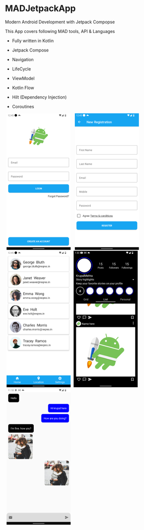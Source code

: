 # MADJetpackApp

Modern Android Development with Jetpack Compopse

This App covers following MAD tools, API & Languages

- Fully written in Kotlin
- Jetpack Compose
- Navigation
- LifeCycle
- ViewModel
- Kotlin Flow
- Hilt (Dependency Injection)

- Coroutines

<img alt="" src="https://github.com/mkrupal09/MADJetpackApp/blob/master/images/login.png" width = "212" height = "450" hspace="5"/> <img alt="" src="https://github.com/mkrupal09/MADJetpackApp/blob/master/images/register.png" width = "212" height = "450" hspace="5"/> <img alt="" src="https://github.com/mkrupal09/MADJetpackApp/blob/master/images/home.png" width = "212" height = "450" hspace="5"/><img alt="" src="https://github.com/mkrupal09/MADJetpackApp/blob/master/images/insta.png" width = "212" height = "450" hspace="5"/><img alt="" src="https://github.com/mkrupal09/MADJetpackApp/blob/master/images/chat.png" width = "212" height = "450" hspace="5"/>